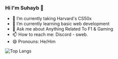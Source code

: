 ### Hi I'm Suhayb 👋

- 🔭 I’m currently taking Harvard's CS50x
- 🌱 I’m currently learning basic web development
- 💬 Ask me about Anything Related To F1 & Gaming
- 📫 How to reach me: Discord - sweb.
- 😄 Pronouns: He/Him

![Top Langs](https://github-readme-stats.vercel.app/api/top-langs/?username=swebi&layout=donut&theme=merko)
